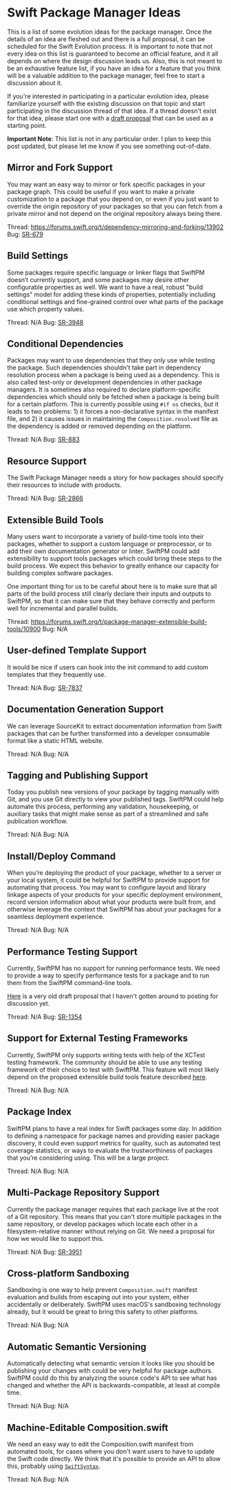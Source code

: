 # Swift Package Manager Ideas

This is a list of some evolution ideas for the package manager. Once the details
of an idea are fleshed out and there is a full proposal, it can be scheduled for
the Swift Evolution process. It is important to note that not every idea on this
list is guaranteed to become an official feature, and it all depends on where
the design discussion leads us. Also, this is not meant to be an exhaustive
feature list, if you have an idea for a feature that you think will be
a valuable addition to the package manager, feel free to start a discussion
about it.

If you're interested in participating in a particular evolution idea, please
familiarize yourself with the existing discussion on that topic and start
participating in the discussion thread of that idea. If a thread doesn't exist
for that idea, please start one with a [draft
proposal](https://github.com/apple/swift-evolution/blob/master/proposal-templates/0000-swiftpm-template.md)
that can be used as a starting point.

**Important Note**: This list is not in any particular order. I plan to keep
this post updated, but please let me know if you see something out-of-date.

## Mirror and Fork Support

You may want an easy way to mirror or fork specific packages in your package
graph. This could be useful if you want to make a private customization to
a package that you depend on, or even if you just want to override the origin
repository of your packages so that you can fetch from a private mirror and not
depend on the original repository always being there.

Thread: https://forums.swift.org/t/dependency-mirroring-and-forking/13902
Bug: [SR-679](https://bugs.swift.org/browse/SR-679)

## Build Settings

Some packages require specific language or linker flags that SwiftPM doesn’t
currently support, and some packages may desire other configurable properties as
well. We want to have a real, robust "build settings" model for adding these
kinds of properties, potentially including conditional settings and
fine-grained control over what parts of the package use which property values.

Thread: N/A
Bug: [SR-3948](https://bugs.swift.org/browse/SR-3948)

## Conditional Dependencies

Packages may want to use dependencies that they only use while testing the
package. Such dependencies shouldn't take part in dependency resolution process
when a package is being used as a dependency. This is also called test-only or
development dependencies in other package managers. It is sometimes also
required to declare platform-specific dependencies which should only be fetched
when a package is being built for a certain platform. This is currently possible
using `#if os` checks, but it leads to two problems: 1) it forces
a non-declarative syntax in the manifest file, and 2) it causes issues in
maintaining the `Composition.resolved` file as the dependency is added or removed
depending on the platform.

Thread: N/A
Bug: [SR-883](https://bugs.swift.org/browse/SR-883)

## Resource Support

The Swift Package Manager needs a story for how packages should specify their
resources to include with products.

Thread: N/A
Bug: [SR-2866](https://bugs.swift.org/browse/SR-2866)

## Extensible Build Tools

Many users want to incorporate a variety of build-time tools into their
packages, whether to support a custom language or preprocessor, or to add their
own documentation generator or linter. SwiftPM could add extensibility to
support tools packages which could bring these steps to the build process. We
expect this behavior to greatly enhance our capacity for building complex
software packages.

One important thing for us to be careful about here is to make sure that all
parts of the build process still clearly declare their inputs and outputs to
SwiftPM, so that it can make sure that they behave correctly and perform well
for incremental and parallel builds.

Thread: https://forums.swift.org/t/package-manager-extensible-build-tools/10900
Bug: N/A

## User-defined Template Support

It would be nice if users can hook into the init command to add custom templates
that they frequently use.

Thread: N/A
Bug: [SR-7837](https://bugs.swift.org/browse/SR-7837)

## Documentation Generation Support

We can leverage SourceKit to extract documentation information from Swift
packages that can be further transformed into a developer consumable format like
a static HTML website.

Thread: N/A
Bug: N/A

## Tagging and Publishing Support

Today you publish new versions of your package by tagging manually with Git, and
you use Git directly to view your published tags. SwiftPM could help automate
this process, performing any validation, housekeeping, or auxiliary tasks that
might make sense as part of a streamlined and safe publication workflow.

Thread: N/A
Bug: N/A

## Install/Deploy Command

When you’re deploying the product of your package, whether to a server or your
local system, it could be helpful for SwiftPM to provide support for automating
that process. You may want to configure layout and library linkage aspects of
your products for your specific deployment environment, record version
information about what your products were built from, and otherwise leverage the
context that SwiftPM has about your packages for a seamless deployment
experience.

Thread: N/A
Bug: N/A

## Performance Testing Support

Currently, SwiftPM has no support for running performance tests. We need to
provide a way to specify performance tests for a package and to run them from
the SwiftPM command-line tools.

[Here](https://github.com/aciidb0mb3r/swift-evolution/blob/pref-proposal/proposals/xxxx-package-manager-performance-testing.md) is a very old draft proposal that I haven't gotten around to posting for discussion yet.

Thread: N/A
Bug: [SR-1354](https://bugs.swift.org/browse/SR-1354)

## Support for External Testing Frameworks

Currently, SwiftPM only supports writing tests with help of the XCTest testing
framework. The community should be able to use any testing framework of their
choice to test with SwiftPM. This feature will most likely depend on the proposed extensible
build tools feature described [here](https://forums.swift.org/t/package-manager-extensible-build-tools/10900).

Thread: N/A
Bug: N/A

## Package Index

SwiftPM plans to have a real index for Swift packages some day. In addition to
defining a namespace for package names and providing easier package discovery,
it could even support metrics for quality, such as automated test coverage
statistics, or ways to evaluate the trustworthiness of packages that you’re
considering using. This will be a large project.

Thread: N/A
Bug: N/A

## Multi-Package Repository Support

Currently the package manager requires that each package live at the root of
a Git repository. This means that you can't store multiple packages in the same
repository, or develop packages which locate each other in a filesystem-relative
manner without relying on Git. We need a proposal for how we would like to
support this.

Thread: N/A
Bug: [SR-3951](https://bugs.swift.org/browse/SR-3951)

## Cross-platform Sandboxing

Sandboxing is one way to help prevent `Composition.swift` manifest evaluation and
builds from escaping out into your system, either accidentally or deliberately.
SwiftPM uses macOS's sandboxing technology already, but it would be great to
bring this safety to other platforms.

Thread: N/A
Bug: N/A

## Automatic Semantic Versioning

Automatically detecting what semantic version it looks like you should be
publishing your changes with could be very helpful for package authors. SwiftPM
could do this by analyzing the source code's API to see what has changed and
whether the API is backwards-compatible, at least at compile time.

Thread: N/A
Bug: N/A

## Machine-Editable Composition.swift

We need an easy way to edit the Composition.swift manifest from automated tools, for
cases where you don't want users to have to update the Swift code directly. We
think that it's possible to provide an API to allow this, probably using
[`SwiftSyntax`](https://github.com/apple/swift/tree/master/tools/SwiftSyntax).

Thread: N/A
Bug: N/A
